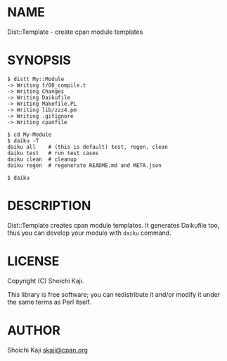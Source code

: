 # NAME

Dist::Template - create cpan module templates

# SYNOPSIS

    $ distt My::Module
    -> Writing t/00_compile.t
    -> Writing Changes
    -> Writing Daikufile
    -> Writing Makefile.PL
    -> Writing lib/zzz4.pm
    -> Writing .gitignore
    -> Writing cpanfile

    $ cd My-Module
    $ daiku -T
    daiku all    # (this is default) test, regen, clean
    daiku test   # run test cases
    daiku clean  # cleanup
    daiku regen  # regenerate README.md and META.json

    $ daiku

# DESCRIPTION

Dist::Template creates cpan module templates.
It generates Daikufile too, thus
you can develop your module with `daiku` command.

# LICENSE

Copyright (C) Shoichi Kaji.

This library is free software; you can redistribute it and/or modify
it under the same terms as Perl itself.

# AUTHOR

Shoichi Kaji <skaji@cpan.org>
